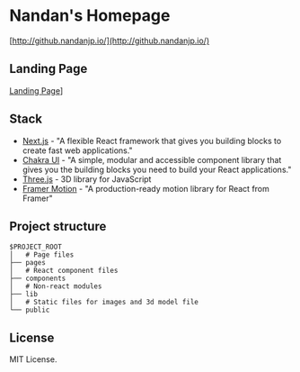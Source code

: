 # Nandan's Homepage

[http://github.nandanjp.io/](http://github.nandanjp.io/)

## Landing Page

[Landing Page](./doc/thumbnail.png)]

## Stack

- [Next.js](https://nextjs.org/) - "A flexible React framework that gives you building blocks to create fast web applications."
- [Chakra UI](https://chakra-ui.com/) - "A simple, modular and accessible component library that gives you the building blocks you need to build your React applications."
- [Three.js](https://threejs.org/) - 3D library for JavaScript
- [Framer Motion](https://www.framer.com/motion/) - "A production-ready motion library for React from Framer"

## Project structure

```
$PROJECT_ROOT
│   # Page files
├── pages
│   # React component files
├── components
│   # Non-react modules
├── lib
│   # Static files for images and 3d model file
└── public
```

## License

MIT License.

